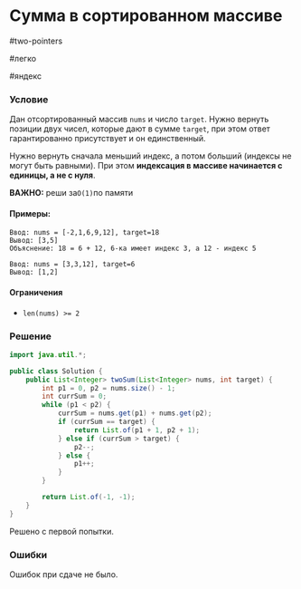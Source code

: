 # Сумма в сортированном массиве

#two-pointers

#легко 

#яндекс

### Условие

Дан отсортированный массив `nums` и число `target`. Нужно вернуть позиции двух чисел, которые дают в сумме `target`, при этом ответ гарантированно присутствует и он единственный.

Нужно вернуть сначала меньший индекс, а потом больший (индексы не могут быть равными). При этом **индексация в массиве начинается с единицы, а не с нуля**.  

**ВАЖНО:** реши за`O(1)`по памяти

#### Примеры:

```
Ввод: nums = [-2,1,6,9,12], target=18
Вывод: [3,5]
Объяснение: 18 = 6 + 12, 6-ка имеет индекс 3, а 12 - индекс 5
```

```
Ввод: nums = [3,3,12], target=6
Вывод: [1,2]
```

#### Ограничения

- `len(nums) >= 2`

### Решение

```Java
import java.util.*;

public class Solution {
    public List<Integer> twoSum(List<Integer> nums, int target) {
        int p1 = 0, p2 = nums.size() - 1;
        int currSum = 0;
        while (p1 < p2) {
            currSum = nums.get(p1) + nums.get(p2);
            if (currSum == target) {
                return List.of(p1 + 1, p2 + 1);
            } else if (currSum > target) {
                p2--;
            } else {
                p1++;
            }
        }

        return List.of(-1, -1);
    }
}
```

Решено с первой попытки.

### Ошибки

Ошибок при сдаче не было.